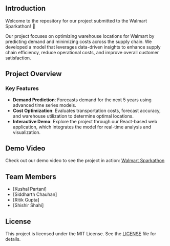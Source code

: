 ## Introduction

Welcome to the repository for our project submitted to the Walmart Sparkathon! 🚀

Our project focuses on optimizing warehouse locations for Walmart by predicting demand and minimizing costs across the supply chain. We developed a model that leverages data-driven insights to enhance supply chain efficiency, reduce operational costs, and improve overall customer satisfaction.

## Project Overview

### Key Features
- **Demand Prediction**: Forecasts demand for the next 5 years using advanced time series models.
- **Cost Optimization**: Evaluates transportation costs, forecast accuracy, and warehouse utilization to determine optimal locations.
- **Interactive Demo**: Explore the project through our React-based web application, which integrates the model for real-time analysis and visualization.

## Demo Video

Check out our demo video to see the project in action: [Walmart Sparkathon](https://youtu.be/YvM6wVqrztY)

## Team Members

- [Kushal Partani]
- [Siddharth Chauhan]
- [Ritik Gupta]
- [Shishir Shahi]

## License

This project is licensed under the MIT License. See the [LICENSE](LICENSE) file for details.
